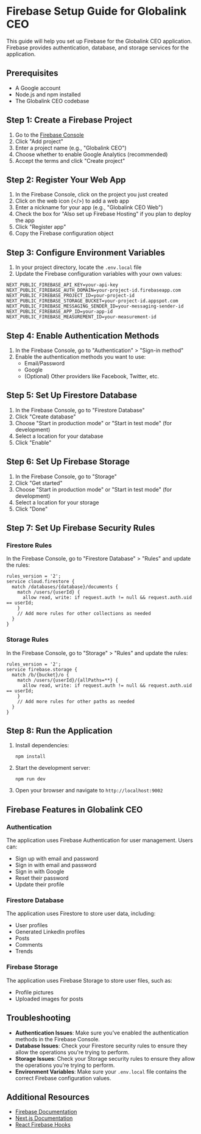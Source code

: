# Firebase Setup Guide for Globalink CEO

This guide will help you set up Firebase for the Globalink CEO application. Firebase provides authentication, database, and storage services for the application.

## Prerequisites

- A Google account
- Node.js and npm installed
- The Globalink CEO codebase

## Step 1: Create a Firebase Project

1. Go to the [Firebase Console](https://console.firebase.google.com/)
2. Click "Add project"
3. Enter a project name (e.g., "Globalink CEO")
4. Choose whether to enable Google Analytics (recommended)
5. Accept the terms and click "Create project"

## Step 2: Register Your Web App

1. In the Firebase Console, click on the project you just created
2. Click on the web icon (</>) to add a web app
3. Enter a nickname for your app (e.g., "Globalink CEO Web")
4. Check the box for "Also set up Firebase Hosting" if you plan to deploy the app
5. Click "Register app"
6. Copy the Firebase configuration object

## Step 3: Configure Environment Variables

1. In your project directory, locate the `.env.local` file
2. Update the Firebase configuration variables with your own values:

```
NEXT_PUBLIC_FIREBASE_API_KEY=your-api-key
NEXT_PUBLIC_FIREBASE_AUTH_DOMAIN=your-project-id.firebaseapp.com
NEXT_PUBLIC_FIREBASE_PROJECT_ID=your-project-id
NEXT_PUBLIC_FIREBASE_STORAGE_BUCKET=your-project-id.appspot.com
NEXT_PUBLIC_FIREBASE_MESSAGING_SENDER_ID=your-messaging-sender-id
NEXT_PUBLIC_FIREBASE_APP_ID=your-app-id
NEXT_PUBLIC_FIREBASE_MEASUREMENT_ID=your-measurement-id
```

## Step 4: Enable Authentication Methods

1. In the Firebase Console, go to "Authentication" > "Sign-in method"
2. Enable the authentication methods you want to use:
   - Email/Password
   - Google
   - (Optional) Other providers like Facebook, Twitter, etc.

## Step 5: Set Up Firestore Database

1. In the Firebase Console, go to "Firestore Database"
2. Click "Create database"
3. Choose "Start in production mode" or "Start in test mode" (for development)
4. Select a location for your database
5. Click "Enable"

## Step 6: Set Up Firebase Storage

1. In the Firebase Console, go to "Storage"
2. Click "Get started"
3. Choose "Start in production mode" or "Start in test mode" (for development)
4. Select a location for your storage
5. Click "Done"

## Step 7: Set Up Firebase Security Rules

### Firestore Rules

In the Firebase Console, go to "Firestore Database" > "Rules" and update the rules:

```
rules_version = '2';
service cloud.firestore {
  match /databases/{database}/documents {
    match /users/{userId} {
      allow read, write: if request.auth != null && request.auth.uid == userId;
    }
    // Add more rules for other collections as needed
  }
}
```

### Storage Rules

In the Firebase Console, go to "Storage" > "Rules" and update the rules:

```
rules_version = '2';
service firebase.storage {
  match /b/{bucket}/o {
    match /users/{userId}/{allPaths=**} {
      allow read, write: if request.auth != null && request.auth.uid == userId;
    }
    // Add more rules for other paths as needed
  }
}
```

## Step 8: Run the Application

1. Install dependencies:
   ```
   npm install
   ```

2. Start the development server:
   ```
   npm run dev
   ```

3. Open your browser and navigate to `http://localhost:9002`

## Firebase Features in Globalink CEO

### Authentication

The application uses Firebase Authentication for user management. Users can:
- Sign up with email and password
- Sign in with email and password
- Sign in with Google
- Reset their password
- Update their profile

### Firestore Database

The application uses Firestore to store user data, including:
- User profiles
- Generated LinkedIn profiles
- Posts
- Comments
- Trends

### Firebase Storage

The application uses Firebase Storage to store user files, such as:
- Profile pictures
- Uploaded images for posts

## Troubleshooting

- **Authentication Issues**: Make sure you've enabled the authentication methods in the Firebase Console.
- **Database Issues**: Check your Firestore security rules to ensure they allow the operations you're trying to perform.
- **Storage Issues**: Check your Storage security rules to ensure they allow the operations you're trying to perform.
- **Environment Variables**: Make sure your `.env.local` file contains the correct Firebase configuration values.

## Additional Resources

- [Firebase Documentation](https://firebase.google.com/docs)
- [Next.js Documentation](https://nextjs.org/docs)
- [React Firebase Hooks](https://github.com/CSFrequency/react-firebase-hooks)
